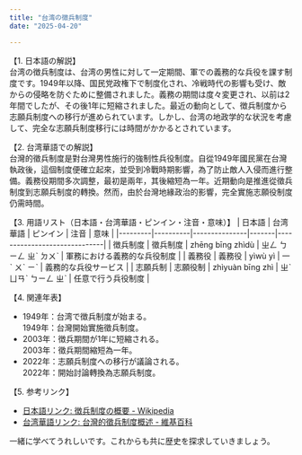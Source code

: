 ```yaml
---
title: "台湾の徴兵制度"
date: "2025-04-20"

---
```


【1. 日本語の解説】  
台湾の徴兵制度は、台湾の男性に対して一定期間、軍での義務的な兵役を課す制度です。1949年以降、国民党政権下で制度化され、冷戦時代の影響も受け、敵からの侵略を防ぐために整備されました。義務の期間は度々変更され、以前は2年間でしたが、その後1年に短縮されました。最近の動向として、徴兵制度から志願兵制度への移行が進められています。しかし、台湾の地政学的な状況を考慮して、完全な志願兵制度移行には時間がかかるとされています。

【2. 台湾華語での解説】  
台灣的徵兵制度是對台灣男性施行的強制性兵役制度。自從1949年國民黨在台灣執政後，這個制度便確立起來，並受到冷戰時期影響，為了防止敵人入侵而進行整備。義務役期間多次調整，最初是兩年，其後縮短為一年。近期動向是推進從徵兵制度到志願兵制度的轉換。然而，由於台灣地緣政治的影響，完全實施志願役制度仍需時間。

【3. 用語リスト（日本語・台湾華語・ピンイン・注音・意味）】
| 日本語  | 台湾華語 | ピンイン      | 注音  | 意味                         |
|---------|----------|---------------|-------|------------------------------|
| 徴兵制度 | 徵兵制度 | zhēng bīng zhìdù | ㄓㄥ ㄅㄧㄥ ㄓˋ ㄉㄨˋ | 軍務における義務的な兵役制度    |
| 義務役  | 義務役   | yìwù yì       | 一ˋ ㄨˋ ㄧˋ | 義務的な兵役サービス         |
| 志願兵制 | 志願役制 | zhìyuàn bīng zhì | ㄓˋ ㄩㄢˋ ㄅㄧㄥ ㄓˋ | 任意で行う兵役制度             |

【4. 関連年表】  
- 1949年：台湾で徴兵制度が始まる。  
  1949年：台灣開始實施徵兵制度。  
- 2003年：徴兵期間が1年に短縮される。  
  2003年：徵兵期間縮短為一年。  
- 2022年：志願兵制度への移行が議論される。  
  2022年：開始討論轉換為志願兵制度。

【5. 参考リンク】  
- [日本語リンク: 徴兵制度の概要 - Wikipedia](https://ja.wikipedia.org/wiki/徴兵制度)  
- [台湾華語リンク: 台灣的徵兵制度概述 - 維基百科](https://zh.wikipedia.org/wiki/台灣的徵兵制度)

一緒に学べてうれしいです。これからも共に歴史を探求していきましょう。

